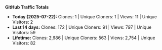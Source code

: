 
**GitHub Traffic Totals**

- **Today (2025-07-22):** Clones: 1 | Unique Cloners: 1 | Views: 11 | Unique Visitors: 2
- **Last 14 days:** Clones: 172 | Unique Cloners: 91 | Views: 797 | Unique Visitors: 59
- **Lifetime:** Clones: 2,686 | Unique Cloners: 563 | Views: 2,754 | Unique Visitors: 82
